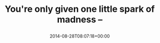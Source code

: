 ---
retweeted: false
source: <a href="http://twitter.com" rel="nofollow">Twitter Web Client</a>
entities:
  hashtags: []
  symbols: []
  user_mentions: []
  urls:
  - url: http://t.co/2MtG4AeMyy
    expanded_url: http://zenpencils.com/comic/159-robin-williams-a-spark-of-madness/
    display_url: zenpencils.com/comic/159-robi…
    indices:
    - '48'
    - '70'
display_text_range:
- '0'
- '70'
favorite_count: '1'
id_str: '504903034900873216'
truncated: false
retweet_count: '0'
id: '504903034900873216'
possibly_sensitive: false
created_at: Thu Aug 28 08:07:18 +0000 2014
favorited: false
full_text: You're only given one little spark of madness –
lang: en
quote_url: http://zenpencils.com/comic/159-robin-williams-a-spark-of-madness/
tags:
- pesos/twitter
date: '2014-08-28T08:07:18+00:00'
src: https://twitter.com/bascht/status/504903034900873216
original_url: https://twitter.com/bascht/status/504903034900873216
type: twitter_tweet
text: You're only given one little spark of madness –
title: 'You''re only given one little spark of madness –

  '

---